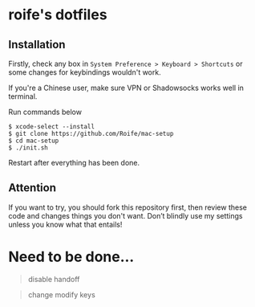 # roife's dotfiles
## Installation
Firstly, check any box in `System Preference > Keyboard > Shortcuts` or some changes for keybindings wouldn't work.

If you're a Chinese user, make sure VPN or Shadowsocks works well in terminal.

Run commands below

    $ xcode-select --install
    $ git clone https://github.com/Roife/mac-setup
    $ cd mac-setup
    $ ./init.sh

Restart after everything has been done.

## Attention
If you want to try, you should fork this repository first, then review these code and changes things you don't want. Don’t blindly use my settings unless you know what that entails!

# Need to be done...
> disable handoff

> change modify keys
